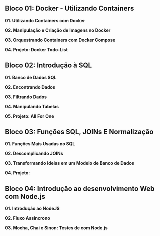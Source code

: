 ## Bloco 01: Docker - Utilizando Containers

**01. Utilizando Containers com Docker**

**02. Manipulação e Criação de Imagens no Docker**

**03. Orquestrando Containers com Docker Compose**

**04. Projeto: Docker Todo-List**

## Bloco 02: Introdução à SQL

**01. Banco de Dados SQL**

**02. Encontrando Dados**

**03. Filtrando Dados**

**04. Manipulando Tabelas**

**05. Projeto: All For One**

## Bloco 03: Funções SQL, JOINs E Normalização

**01. Funções Mais Usadas no SQL**

**02. Descomplicando JOINs**

**03. Transformando Ideias em um Modelo de Banco de Dados**

**04. Projeto:**

## Bloco 04: Introdução ao desenvolvimento Web com Node.js

**01. Introdução ao NodeJS**

**02. Fluxo Assíncrono**

**03. Mocha, Chai e Sinon: Testes de com Node.js**
